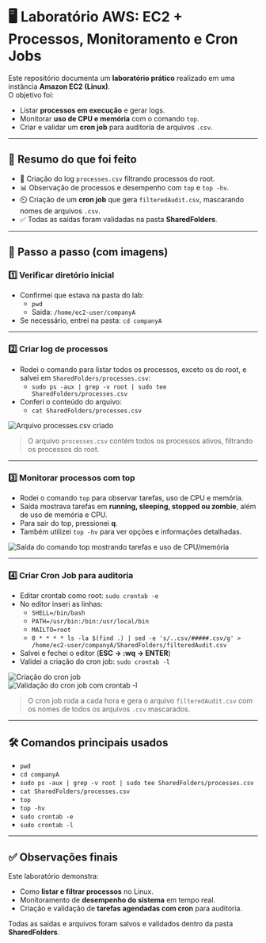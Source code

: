 # 🖥️ Laboratório AWS: EC2 + Processos, Monitoramento e Cron Jobs

Este repositório documenta um **laboratório prático** realizado em uma instância **Amazon EC2 (Linux)**.  
O objetivo foi:

- Listar **processos em execução** e gerar logs.  
- Monitorar **uso de CPU e memória** com o comando `top`.  
- Criar e validar um **cron job** para auditoria de arquivos `.csv`.

---

## 📌 Resumo do que foi feito

- 📝 Criação do log `processes.csv` filtrando processos do root.  
- 📊 Observação de processos e desempenho com `top` e `top -hv`.  
- ⏲️ Criação de um **cron job** que gera `filteredAudit.csv`, mascarando nomes de arquivos `.csv`.  
- ✅ Todas as saídas foram validadas na pasta **SharedFolders**.

---

## 🧩 Passo a passo (com imagens)

### 1️⃣ Verificar diretório inicial
- Confirmei que estava na pasta do lab:  
  - `pwd`  
  - Saída: `/home/ec2-user/companyA`  
- Se necessário, entrei na pasta: `cd companyA`

---

### 2️⃣ Criar log de processos
- Rodei o comando para listar todos os processos, exceto os do root, e salvei em `SharedFolders/processes.csv`:  
  - `sudo ps -aux | grep -v root | sudo tee SharedFolders/processes.csv`  
- Conferi o conteúdo do arquivo:  
  - `cat SharedFolders/processes.csv`

![Arquivo processes.csv criado](images/processes-csv.jpg)

> O arquivo `processes.csv` contém todos os processos ativos, filtrando os processos do root.

---

### 3️⃣ Monitorar processos com top
- Rodei o comando `top` para observar tarefas, uso de CPU e memória.  
- Saída mostrava tarefas em **running, sleeping, stopped ou zombie**, além de uso de memória e CPU.  
- Para sair do top, pressionei **q**.  
- Também utilizei `top -hv` para ver opções e informações detalhadas.

![Saída do comando top mostrando tarefas e uso de CPU/memória](images/top-output.jpg)

---

### 4️⃣ Criar Cron Job para auditoria
- Editar crontab como root: `sudo crontab -e`  
- No editor inseri as linhas:  
  - `SHELL=/bin/bash`  
  - `PATH=/usr/bin:/bin:/usr/local/bin`  
  - `MAILTO=root`  
  - `0 * * * * ls -la $(find .) | sed -e 's/..csv/#####.csv/g' > /home/ec2-user/companyA/SharedFolders/filteredAudit.csv`  
- Salvei e fechei o editor (**ESC → :wq → ENTER**)  
- Validei a criação do cron job: `sudo crontab -l`

![Criação do cron job](images/cron.jpg)  
![Validação do cron job com crontab -l](images/installed-cron.jpg)

> O cron job roda a cada hora e gera o arquivo `filteredAudit.csv` com os nomes de todos os arquivos `.csv` mascarados.

---

## 🛠️ Comandos principais usados
- `pwd`  
- `cd companyA`  
- `sudo ps -aux | grep -v root | sudo tee SharedFolders/processes.csv`  
- `cat SharedFolders/processes.csv`  
- `top`  
- `top -hv`  
- `sudo crontab -e`  
- `sudo crontab -l`

---

## ✅ Observações finais
Este laboratório demonstra:

- Como **listar e filtrar processos** no Linux.  
- Monitoramento de **desempenho do sistema** em tempo real.  
- Criação e validação de **tarefas agendadas com cron** para auditoria.  

Todas as saídas e arquivos foram salvos e validados dentro da pasta **SharedFolders**.
